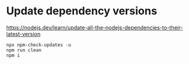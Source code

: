 # Update dependency versions

https://nodejs.dev/learn/update-all-the-nodejs-dependencies-to-their-latest-version

```
npx npm-check-updates -u
npm run clean
npm i
```
